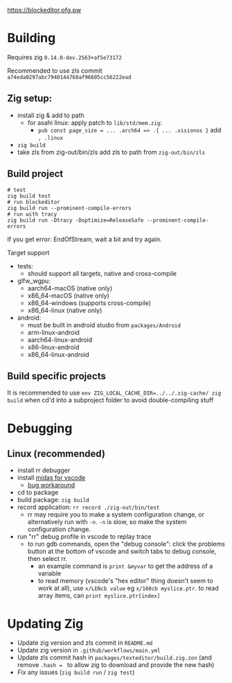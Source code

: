 https://blockeditor.pfg.pw

# Building

Requires zig `0.14.0-dev.2563+af5e73172`

Recommended to use zls commit `a74eda0297abc7940144768af96605cc56222ead`

## Zig setup:

- install zig & add to path
  - for asahi linux: apply patch to `lib/std/mem.zig`: 
    - `pub const page_size = ... .arch64 => .{ ... .visionos }` add `, .linux`
- `zig build`
- take zls from zig-out/bin/zls add zls to path from `zig-out/bin/zls`

## Build project

```
# test
zig build test
# run blockeditor
zig build run --prominent-compile-errors
# run with tracy
zig build run -Dtracy -Doptimize=ReleaseSafe --prominent-compile-errors
```

If you get error: EndOfStream, wait a bit and try again.

Target support

- tests:
  - should support all targets, native and cross-compile
- glfw_wgpu:
  - aarch64-macOS (native only)
  - x86_64-macOS (native only)
  - x86_64-windows (supports cross-compile)
  - x86_64-linux (native only)
- android:
  - must be built in android studio from `packages/Android`
  - arm-linux-android
  - aarch64-linux-android
  - x86-linux-android
  - x86_64-linux-android

## Build specific projects

It is recommended to use `env ZIG_LOCAL_CACHE_DIR=../../.zig-cache/ zig build` when cd'd into a subproject folder to avoid double-compiling stuff

# Debugging

## Linux (recommended)

- install rr debugger
- install [midas for vscode](https://marketplace.visualstudio.com/items?itemName=farrese.midas)
  - [bug workaround](https://github.com/farre/midas/issues/197)
- cd to package
- build package: `zig build`
- record application: `rr record ./zig-out/bin/test`
  - rr may require you to make a system configuration change, or alternatively run with `-n`. `-n` is slow, so make the system configuration change.
- run "rr" debug profile in vscode to replay trace
  - to run gdb commands, open the "debug console": click the problems button at the bottom of
    vscode and switch tabs to debug console, then select rr.
    - an example command is `print &myvar` to get the address of a variable
    - to read memory (vscode's "hex editor" thing doesn't seem to work at all), use `x/LENcb value` eg `x/160cb myslice.ptr`. to read array items, can `print myslice.ptr[index]` 

# Updating Zig

- Update zig version and zls commit in `README.md`
- Update zig version in `.github/workflows/main.yml`
- Update zls commit hash in `packages/texteditor/build.zig.zon` (and remove `.hash = ` to allow zig to download and provide the new hash)
- Fix any issues (`zig build run` / `zig test`)